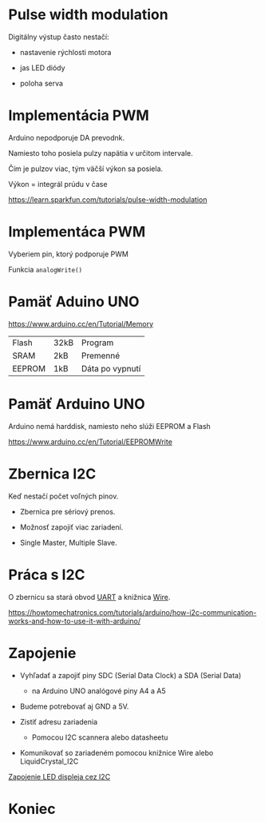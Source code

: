 # Pulse width modulation

Digitálny výstup často nestačí:

  - nastavenie rýchlosti motora

  - jas LED diódy

  - poloha serva

# Implementácia PWM

Arduino nepodporuje DA prevodnk.

Namiesto toho posiela pulzy napätia v určitom intervale.

Čím je pulzov viac, tým väčší výkon sa posiela.

Výkon = integrál prúdu v čase

<https://learn.sparkfun.com/tutorials/pulse-width-modulation>

# Implementáca PWM

Vyberiem pin, ktorý podporuje PWM

Funkcia `analogWrite()`

# Pamäť Aduino UNO

<https://www.arduino.cc/en/Tutorial/Memory>

|        |      |                 |
| ------ | ---- | --------------- |
| Flash  | 32kB | Program         |
| SRAM   | 2kB  | Premenné        |
| EEPROM | 1kB  | Dáta po vypnutí |

# Pamäť Arduino UNO

Arduino nemá harddisk, namiesto neho slúži EEPROM a Flash

<https://www.arduino.cc/en/Tutorial/EEPROMWrite>

# Zbernica I2C

Keď nestačí počet voľných pinov.

  - Zbernica pre sériový prenos.

  - Možnosť zapojiť viac zariadení.

  - Single Master, Multiple Slave.

# Práca s I2C

O zbernicu sa stará obvod
[UART](https://en.wikipedia.org/wiki/Universal_asynchronous_receiver-transmitter)
a knižnica [Wire](https://www.arduino.cc/en/Reference/Wire).

<https://howtomechatronics.com/tutorials/arduino/how-i2c-communication-works-and-how-to-use-it-with-arduino/>

# Zapojenie

  - Vyhľadať a zapojiť piny SDC (Serial Data Clock) a SDA (Serial Data)
    
      - na Arduino UNO analógové piny A4 a A5

  - Budeme potrebovať aj GND a 5V.

  - Zistiť adresu zariadenia
    
      - Pomocou I2C scannera alebo datasheetu

  - Komunikovať so zariadeném pomocou knižnice Wire alebo
    LiquidCrystal\_I2C

[Zapojenie LED displeja cez
I2C](https://www.sunfounder.com/learn/Sensor-Kit-v2-0-for-Arduino/lesson-1-display-by-i2c-lcd1602-sensor-kit-v2-0-for-arduino.html)

# Koniec
